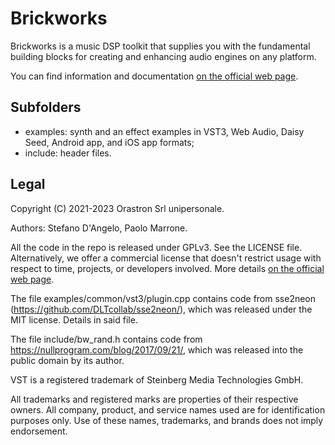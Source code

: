 # Brickworks

Brickworks is a music DSP toolkit that supplies you with the fundamental building blocks for creating and enhancing audio engines on any platform.

You can find information and documentation [on the official web page](https://www.orastron.com/brickworks).

## Subfolders

* examples: synth and an effect examples in VST3, Web Audio, Daisy Seed, Android app, and iOS app formats;
* include: header files.

## Legal

Copyright (C) 2021-2023 Orastron Srl unipersonale.

Authors: Stefano D'Angelo, Paolo Marrone.

All the code in the repo is released under GPLv3. See the LICENSE file. Alternatively, we offer a commercial license that doesn't restrict usage with respect to time, projects, or developers involved. More details [on the official web page](https://www.orastron.com/brickworks#license-pricing).

The file examples/common/vst3/plugin.cpp contains code from sse2neon (https://github.com/DLTcollab/sse2neon/), which was released under the MIT license. Details in said file.

The file include/bw\_rand.h contains code from https://nullprogram.com/blog/2017/09/21/, which was released into the public domain by its author.

VST is a registered trademark of Steinberg Media Technologies GmbH.

All trademarks and registered marks are properties of their respective owners. All company, product, and service names used are for identification purposes only. Use of these names, trademarks, and brands does not imply endorsement.
